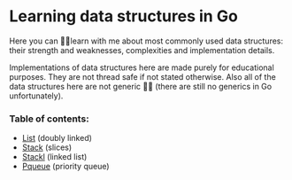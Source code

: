 # Learning data structures in Go

Here you can 👨‍🎓learn with me about most commonly used data structures: their strength and weaknesses, complexities and implementation details.

Implementations of data structures here are made purely for educational purposes. They are not thread safe if not stated otherwise.
Also all of the data structures here are not generic 🤷‍♂️ (there are still no generics in Go unfortunately).

### Table of contents:

- [List](https://github.com/artemmnad/go-learning-data-structures/tree/master/list) (doubly linked)
- [Stack](https://github.com/artemmnad/go-learning-data-structures/tree/master/stack) (slices)
- [Stackl](https://github.com/artemmnad/go-learning-data-structures/tree/master/stack) (linked list)
- [Pqueue](https://github.com/artemmnad/go-learning-data-structures/tree/master/stack) (priority queue)
